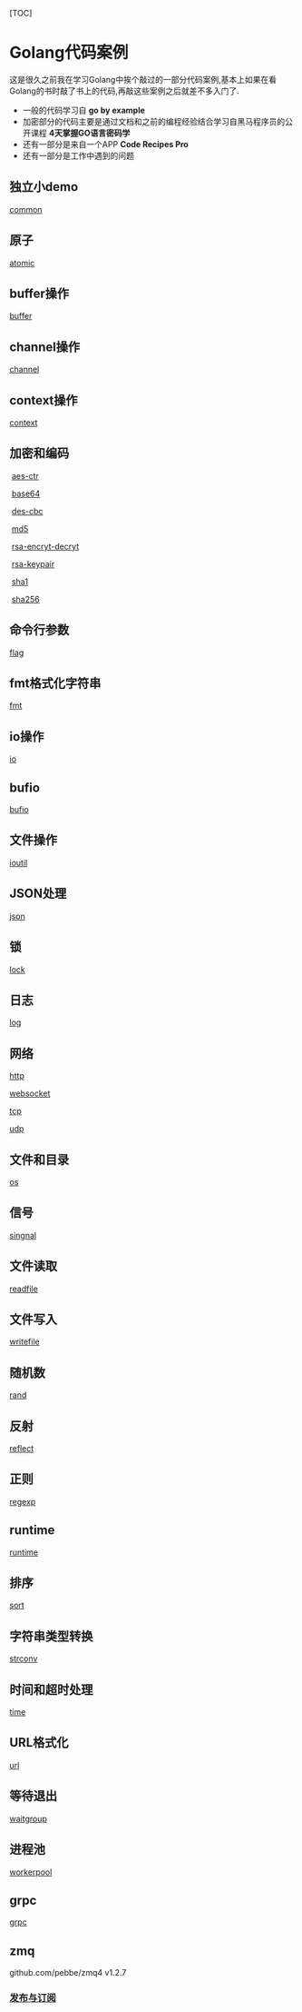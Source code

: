 [TOC]

# Golang代码案例

这是很久之前我在学习Golang中挨个敲过的一部分代码案例,基本上如果在看Golang的书时敲了书上的代码,再敲这些案例之后就差不多入门了.

-   一般的代码学习自 **go by example**
-   加密部分的代码主要是通过文档和之前的编程经验结合学习自黑马程序员的公开课程 **4天掌握GO语言密码学**
-   还有一部分是来自一个APP **Code Recipes Pro**
-   还有一部分是工作中遇到的问题





## 独立小demo

[common](https://github.com/chinaliuhan/lh-example/tree/main/lh-common)



## 原子

[atomic](https://github.com/chinaliuhan/lh-example/tree/main/lh-atomic)



## buffer操作

[buffer](https://github.com/chinaliuhan/lh-example/tree/main/lh-buffer)

## channel操作

[channel](https://github.com/chinaliuhan/lh-example/tree/main/lh-channel)

## context操作

[context](https://github.com/chinaliuhan/lh-example/tree/main/lh-context)

## 加密和编码

​	[aes-ctr](https://github.com/chinaliuhan/lh-example/tree/main/lh-encrypt/aes-ctr)

​	[base64](https://github.com/chinaliuhan/lh-example/tree/main/lh-encrypt/base64)

​	[des-cbc](https://github.com/chinaliuhan/lh-example/tree/main/lh-encrypt/des-cbc)

​	[md5](https://github.com/chinaliuhan/lh-example/tree/main/lh-encrypt/md5)

​	[rsa-encryt-decryt](https://github.com/chinaliuhan/lh-example/tree/main/lh-encrypt/rsa-encryt-decryt)

​	[rsa-keypair](https://github.com/chinaliuhan/lh-example/tree/main/lh-encrypt/rsa-keypair)

​	[sha1](https://github.com/chinaliuhan/lh-example/tree/main/lh-encrypt/sha1)

​	[sha256](https://github.com/chinaliuhan/lh-example/tree/main/lh-encrypt/sha256)

## 命令行参数

[flag](https://github.com/chinaliuhan/lh-example/tree/main/lh-flag)

## fmt格式化字符串

[fmt](https://github.com/chinaliuhan/lh-example/tree/main/lh-fmt)

## io操作

[io](https://github.com/chinaliuhan/lh-example/tree/main/lh-io)

## bufio

[bufio](https://github.com/chinaliuhan/lh-example/tree/main/lh-bufio)

## 文件操作

[ioutil](https://github.com/chinaliuhan/lh-example/tree/main/lh-ioutil)

## JSON处理

[json](https://github.com/chinaliuhan/lh-example/tree/main/lh-json)

## 锁

[lock](https://github.com/chinaliuhan/lh-example/tree/main/lh-lock)

## 日志

[log](https://github.com/chinaliuhan/lh-example/tree/main/lh-log)

## 网络

[http](https://github.com/chinaliuhan/lh-example/tree/main/lh-network/lh-http)

[websocket](https://github.com/chinaliuhan/lh-example/tree/main/lh-network/lh-websocket)

[tcp](https://github.com/chinaliuhan/lh-example/tree/main/lh-network/lh-tcp)

[udp](https://github.com/chinaliuhan/lh-example/tree/main/lh-udp)

## 文件和目录

[os](https://github.com/chinaliuhan/lh-example/tree/main/lh-os)

## 信号

[singnal](https://github.com/chinaliuhan/lh-example/tree/main/lh-singnal)

## 文件读取

[readfile](https://github.com/chinaliuhan/lh-example/tree/main/lh-readfile)

## 文件写入

[writefile](https://github.com/chinaliuhan/lh-example/tree/main/lh-writefile)

## 随机数

[rand](https://github.com/chinaliuhan/lh-example/tree/main/lh-rand)

## 反射

[reflect](https://github.com/chinaliuhan/lh-example/tree/main/lh-reflect)

## 正则

[regexp](https://github.com/chinaliuhan/lh-example/tree/main/lh-regexp)

## runtime

[runtime](https://github.com/chinaliuhan/lh-example/tree/main/lh-runtime)

## 排序

[sort](https://github.com/chinaliuhan/lh-example/tree/main/lh-sort)

## 字符串类型转换

[strconv](https://github.com/chinaliuhan/lh-example/tree/main/lh-strconv)

## 时间和超时处理

[time](https://github.com/chinaliuhan/lh-example/tree/main/lh-time)

## URL格式化

[url](https://github.com/chinaliuhan/lh-example/tree/main/lh-url)

## 等待退出

[waitgroup](https://github.com/chinaliuhan/lh-example/tree/main/lh-waitgroup)

## 进程池

[workerpool](https://github.com/chinaliuhan/lh-example/tree/main/lh-workerpool)

## grpc

[grpc](https://github.com/chinaliuhan/lh-example/tree/main/lh-grpc)

## zmq

github.com/pebbe/zmq4 v1.2.7

### [发布与订阅](https://github.com/chinaliuhan/lh-example/tree/main/lh-zmq)

